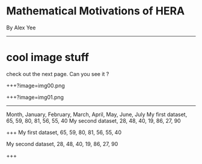 # Mathematical Motivations of HERA

By Alex Yee

---
# cool image stuff

check out the next page. 
Can you see it ?

+++?image=img00.png
<!-- .slide: data-background-transition="none" -->
+++?image=img01.png
<!-- .slide: data-background-transition="none" -->
---
<canvas data-chart="radar">
Month, January, February, March, April, May, June, July
My first dataset, 65, 59, 80, 81, 56, 55, 40
My second dataset, 28, 48, 40, 19, 86, 27, 90
</canvas>

+++
<canvas class="stretch" data-chart="bar">
My first dataset, 65, 59, 80, 81, 56, 55, 40
<!-- This is a comment that will be ignored -->
My second dataset, 28, 48, 40, 19, 86, 27, 90
<!-- 
{ 
 "data" : {
  "labels" : ["Enero", "Febrero", "Marzo", "Avril", "Mayo", "Junio", "Julio"], 
  "datasets" : [{ "borderColor": "#0f0", "borderDash": ["5","10"] }, { "borderColor": "#0ff" } ]
 }
}
-->
</canvas>
+++
<canvas data-chart="line">
<!-- 
{
 "data": {
  "labels": ["January"," February"," March"," April"," May"," June"," July"],
  "datasets": [
   {
    "data":[65,59,80,81,56,55,40],
    "label":"My first dataset","backgroundColor":"rgba(20,220,220,.8)"
   },
   {
    "data":[28,48,40,19,86,27,90],
    "label":"My second dataset","backgroundColor":"rgba(220,120,120,.8)"
   }
  ]
 }, 
 "options": { "responsive": "true" }
}
-->
</canvas>
